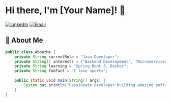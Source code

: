 # Hi there, I'm [Your Name]! 👋

[![LinkedIn](https://img.shields.io/badge/LinkedIn-Connect-blue)](https://www.linkedin.com/in/nicolasalcantara/)
[![Email](https://img.shields.io/badge/Email-Contact%20Me-red)](mailto:nicolasalcantaradev@gmail.com)

## 🚀 About Me

```java
public class AboutMe {
    private String currentRole = "Java Developer";
    private String[] interests = {"Backend Development", "Microservices", "Cloud Computing"};
    private String learning = "Spring Boot 3, Docker";
    private String funFact = "I love sports";
    
    public static void main(String[] args) {
        System.out.println("Passionate developer building amazing software!");
    }
}
